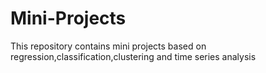 # Mini-Projects
This repository contains mini projects based on regression,classification,clustering and time series analysis 
